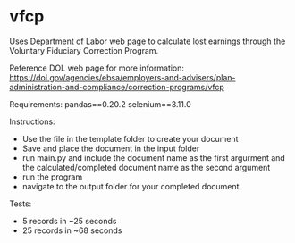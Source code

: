 # vfcp
Uses Department of Labor web page to calculate lost earnings through the Voluntary Fiduciary Correction Program. 

Reference DOL web page for more information:
https://dol.gov/agencies/ebsa/employers-and-advisers/plan-administration-and-compliance/correction-programs/vfcp

Requirements:
pandas==0.20.2
selenium==3.11.0

Instructions:
- Use the file in the template folder to create your document
- Save and place the document in the input folder
- run main.py and include the document name as the first argurment and the calculated/completed document name as the second argument
- run the program
- navigate to the output folder for your completed document

Tests:
- 5 records in ~25 seconds
- 25 records in ~68 seconds
